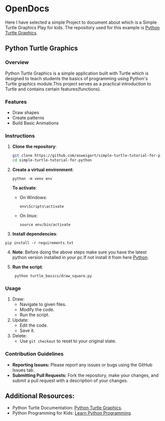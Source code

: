 # OpenDocs

Here I have selected a simple Project to document about which is a Simple Turtle Graphics Play for kids.
The repository used for this example is [Python Turtle Graphics](https://github.com/Sidhu-985/simple-turtle-tutorial-for-python).

## Python Turtle Graphics

### Overview 
Python Turtle Graphics is a simple application built with Turtle which is designed to teach students the basics of programming using Python's Turtle graphics module.This project serves as a practical introduction to Turtle and contains certain features(functions).

### Features
- Draw shapes
- Create patterns
- Build Basic Animations

### Instructions
1. **Clone the repository**:
   ```bash
   git clone https://github.com/asweigart/simple-turtle-tutorial-for-python.git
   cd simple-turtle-tutorial-for-python

2. **Create a virtual environment**:
   ```
   python -m venv env
   ```
    **To activate**:
    - On Windows:
      ```
      env\Scripts\activate
      ```
    - On linux:
      ```
      source env/bin/activate
      ```

3. **Install dependencies**:
  ```
  pip install -r requirements.txt
  ```

4. **Note**:
   Before doing the above steps make sure you have the latest python version installed in your pc.If not install it from here [Python](https://www.python.org).

5. **Run the script**:
   ```
    python turtle_basics/draw_square.py
   ```

### Usage
1. Draw:
   - Navigate to given files.
   - Modify the code.
   - Run the script.
2. Update:
   - Edit the code.
   - Save it.
3. Delete:
   - Use ```git checkout``` to reset to your original state.

 ### Contribution Guidelines
 - **Reporting Issues:** Please report any issues or bugs using the GitHub Issues tab.
- **Submitting Pull Requests:** Fork the repository, make your changes, and submit a pull request with a description of your changes.

## Additional Resources:
- Python Turtle Documentation: [Python Turtle Graphics](https://docs.python.org/3/library/turtle.html).
- Python Programming for Kids: [Learn Python Programming](https://www.pythonforbeginners.com/).

